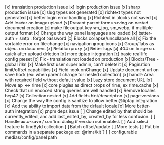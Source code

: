 [x] translation production issue
[x] login production issue
[x] sharp production issue
[x] slug types not generated
[x] richtext types not generated
[x] better login error handling
[x] Richtext in blocks not saved
[x] Add loader on image upload
[x] Prevent parent forms saving on nested document creation
[x] make file output key sm_jpg, sm_webp, if multilple output format
[x] Change the way panel languages are loaded
[x] better-auth + smtp : forgot password
[x] Blocks collapse/uncollapse all
[x] Fix the sortable error on file change
[x] navigation group icons
[x] Group/Tabs as object on document
[x] Relation proxy
[x] Better logs
[x] 404 on image src quick after upload deletion
[x] more tiptap integration
[x] basic real life config preset
[x] Fix - translation not loaded on production
[x] Blocks/Tree - global i18n
[x] Make first user super admin, can't delete it
[x] Pagination limit/offset capabilities
[x] Field hook onChange
[x] Update document url on save hook (ex: when parent change for nested collection)
[x] handle Area with required field without default value
[x] Lazy store document URL
[x] Move api <-> rime
[x] core plugins as direct props of rime, ex rime.cache
[x] Check that url encoded string queries are well handled
[x] Remove locales bcp47
[x] Collection nested
[x] Add fields hint/description
[x] page versions
[x] Change the way the config is sanitize to allow better @tiptap integration
[x] Add the ability to import data from the default locale
[x] More better-auth integration
[x] pnpm deps issue
[ ] Change edited_by that should be currently_edited, and add last_edited_by, created_by for less confusion.
[ ] Handle auto-save / confirm dialog if version not enabled.
[ ] Add select feature to findById collection
[ ] Batch offset/update
[ ] More tests
[ ] Put bin commands in a separate package ex: @rime/kit ?
[ ] configurable medias/config/panel path
